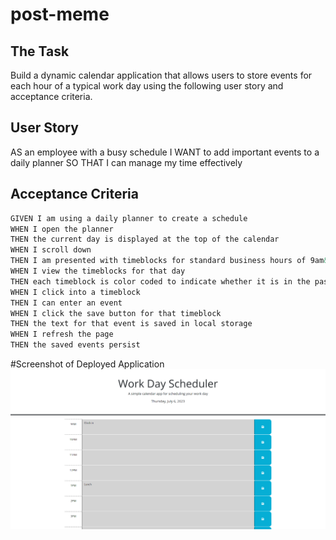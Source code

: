 # post-meme
## The Task
Build a dynamic calendar application that allows users to store events for each hour of a typical work day
using the following user story and acceptance criteria.

## User Story


AS an employee with a busy schedule
I WANT to add important events to a daily planner
SO THAT I can manage my time effectively

## Acceptance Criteria

```md
GIVEN I am using a daily planner to create a schedule
WHEN I open the planner
THEN the current day is displayed at the top of the calendar
WHEN I scroll down
THEN I am presented with timeblocks for standard business hours of 9am&ndash;5pm
WHEN I view the timeblocks for that day
THEN each timeblock is color coded to indicate whether it is in the past, present, or future
WHEN I click into a timeblock
THEN I can enter an event
WHEN I click the save button for that timeblock
THEN the text for that event is saved in local storage
WHEN I refresh the page
THEN the saved events persist
```
#Screenshot of Deployed Application
![Alt text](<./Assets/Screenshot Capture - 2023-07-06 - 22-39-57.png>)